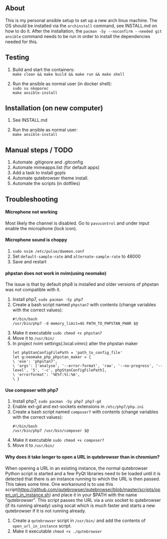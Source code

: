 ## About
This is my personal ansible setup to set up a new arch linux machine. The OS should be installed via the `archinstall` command, see INSTALL.md on how to do it. After the installation, the `pacman -Sy --noconfirm --needed git ansible` command needs to be run in order to install the dependencies needed for this.

## Testing
 1. Build and start the containers: \
`make clean && make build && make run && make shell`

 2. Run the ansible as normal user (in docker shell): \
`sudo su nkoporec` \
`make ansible-install`

## Installation (on new computer)
 1. See INSTALL.md

 2. Run the ansible as normal user: \
`make ansible-install`


## Manual steps / TODO
 1. Automate .gitignore and .gitconfig
 2. Automate mimeapps.list (for default apps)
 3. Add a task to install gopls
 4. Automate qutebrowser theme install.
 5. Automate the scripts (in dotfiles)

## Troubleshooting

#### Microphone not working
 Most likely the channel is disabled. Go to `pavucontrol` and under input enable the microphone (lock icon).
 
#### Microphone sound is choppy
 1. `sudo nvim /etc/pulse/daemon.conf`
 2. Set `default-sample-rate` and `alternate-sample-rate` to 48000
 3. Save and restart

#### phpstan does not work in nvim(using neomake)
The issue is that by default php8 is installed and older versions of phpstan was not compatible with it.
 1. Install php7, `sudo pacman -Sy php7`
 2. Create a bash script named `phpstan7` with contents (change variables with the correct values):
    ```
    #!/bin/bash
    /usr/bin/php7 -d memory_limit=4G PATH_TO_PHPSTAN_PHAR $@
    ```
 3. Make it executable `sudo chmod +x phpstan7`
 4. Move it to `/usr/bin/`
 5. In project nvim settings(.local.vimrc) alter the phpstan maker
    ```
    let phpStanConfigFilePath = 'path_to_config_file'
    let g:neomake_php_phpstan_maker = {
    \ 'exe': 'phpstan7',
    \ 'args': ['analyse', '--error-format', 'raw', '--no-progress', '--level', '5', '-c', phpStanConfigFilePath],
    \ 'errorformat': '%E%f:%l:%m',
    \ }
    ```

#### Use composer with php7
 1. Install php7, `sudo pacman -Sy php7 php7-gd`
 2. Enable ext-gd and ext-sockets extensions in `/etc/php7/php.ini`
 3. Create a bash script named `composer7` with contents (change variables with the correct values):
    ```
    #!/bin/bash
    /usr/bin/php7 /usr/bin/composer $@
    ```
 4. Make it executable `sudo chmod +x composer7`
 5. Move it to `/usr/bin/`

#### Why does it take longer to open a URL in qutebrowser than in chromium?

When opening a URL in an existing instance, the normal qutebrowser Python script is started and a few PyQt libraries need to be loaded until it is detected that there is an instance running to which the URL is then passed. This takes some time. One workaround is to use this script(https://github.com/qutebrowser/qutebrowser/blob/master/scripts/open_url_in_instance.sh) and place it in your $PATH with the name "qutebrowser". This script passes the URL via a unix socket to qutebrowser (if its running already) using socat which is much faster and starts a new qutebrowser if it is not running already.

1. Create a `qutebrowser` script in  `/usr/bin/` and add the contents of `open_url_in_instance` script.
2. Make it executable `chmod +x ./qutebrowser`
